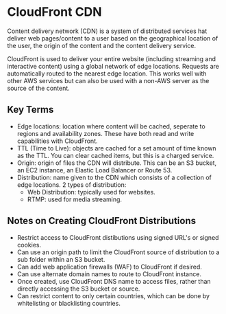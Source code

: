 # CloudFront CDN
Content delivery network (CDN) is a system of distributed services hat deliver web pages/content to a user based on the geographical location of the user, the origin of the content and the content delivery service. 

CloudFront is used to deliver your entire website (including streaming and interactive content) using a global network of edge locations. Requests are automatically routed to the nearest edge location. This works well with other AWS services but can also be used with a non-AWS server as the source of the content. 
## Key Terms
- Edge locations: location where content will be cached, seperate to regions and availability zones. These have both read and write capabilities with CloudFront. 
- TTL (Time to Live): objects are cached for a set amount of time known as the TTL. You can clear cached items, but this is a charged service. 
- Origin: origin of files the CDN will distribute. This can be an S3 bucket, an EC2 instance, an Elastic Load Balancer or Route 53. 
- Distribution: name given to the CDN which consists of a collection of edge locations. 2 types of distribution: 
    - Web Distribution: typically used for websites. 
    - RTMP: used for media streaming. 
## Notes on Creating CloudFront Distributions
- Restrict access to CloudFront distibutions using signed URL's or signed cookies. 
- Can use an origin path to limit the CloudFront source of distribution to a sub folder within an S3 bucket. 
- Can add web application firewalls (WAF) to CloudFront if desired. 
- Can use alternate domain names to route to CloudFront instance. 
- Once created, use CloudFront DNS name to access files, rather than directly accessing the S3 bucket or source. 
- Can restrict content to only certain countries, which can be done by whitelisting or blacklisting countries. 